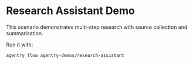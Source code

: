 # Research Assistant Demo

This scenario demonstrates multi-step research with source collection and summarisation.

Run it with:

```bash
agentry flow agentry-demos/research-assistant
```
